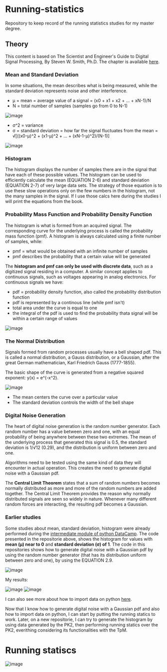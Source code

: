 # Running-statistics
Repository to keep record of the running statistics studies for my master degree.

## Theory

This content is based on The Scientist and Engineer's Guide to Digital Signal Processing, By Steven W. Smith, Ph.D. The chapter is available [here](https://www.dspguide.com/ch2.htm). 

### Mean and Standard Deviation

In some situations, the mean describes what is being measured, while the standard deviation represents noise and other interference.

* μ = mean = average value of a signal = (x0 + x1 + x2 + ... + xN-1)/N
* N = total number of samples (samples go from 0 to N-1)

![image](https://github.com/Rafaelatff/Running-statistics/assets/58916022/f185929a-c633-4432-a029-30c0d3e8eb59)

* σ^2 = variance
* σ = standard deviation = how far the signal fluctuates from the mean = √[((x0-μ)^2 + (x1-μ)^2 + ... + (xN-1-μ)^2)/(N-1)]

![image](https://github.com/Rafaelatff/Running-statistics/assets/58916022/06a834cd-fea3-45bc-a8c5-e68a1a62b6b8)

### Histogram

The histogram displays the number of samples there are in the signal that have each of these possible values. The histogram can be used to efficiently calculate the mean (EQUATION 2-6) and standard deviation (EQUATION 2-7) of very large data sets. The strategy of those equation is to use these slow operations only on the few numbers in the histogram, not the many samples in the signal. If I use those calcs here during the studies I will print the equations from the book.

### Probability Mass Function and Probability Density Function

The histogram is what is formed from an acquired signal. The corresponding curve for the underlying process is called the probability mass function (pmf). A histogram is always calculated using a finite number of samples, while:

* pmf = what would be obtained with an infinite number of samples
* pmf describes the probability that a certain value will be generated

The **histogram and pmf can only be used with discrete data**, such as a digitized signal residing in a computer. A similar concept applies to continuous signals, such as voltages appearing in analog electronics. For continuous signals we have:

* pdf = probability density function, also called the probability distribution function
* pdf is represented by a continous line (while pmf isn't)
* total area under the curve is equal to one
* the integral of the pdf is used to find the probability thata signal will be within a certain range of values

![image](https://github.com/Rafaelatff/Running-statistics/assets/58916022/0dbfd8d7-9900-44ba-afb5-3d02295da5dc)

### The Normal Distribution

Signals formed from random processes usually have a bell shaped pdf. This is called a normal distribution, a Gauss distribution, or a Gaussian, after the great German mathematician, Karl Friedrich Gauss (1777-1855).

The basic shape of the curve is generated from a negative squared exponent: y(x) = e^(-x^2).

![image](https://github.com/Rafaelatff/Running-statistics/assets/58916022/902e3eba-f920-47bf-874c-35e4f15ac118)

* The mean centers the curve over a particular value
* The standard deviation controls the width of the bell shape

### Digital Noise Generation

The heart of digital noise generation is the random number generator. Each random number has a value between zero and one, with an equal probability of being anywhere between these two extremes.
The mean of the underlying process that generated this signal is 0.5, the standard deviation is 1/√12 (0.29), and the distribution is uniform between zero and one.

Algorithms need to be tested using the same kind of data they will encounter in actual operation. This creates the need to generate digital noise with a Gaussian pdf.

The **Central Limit Theorem** states that a sum of random numbers becomes normally distributed as more and more of the random numbers are added together.
The Central Limit Theorem provides the reason why normally distributed signals are seen so widely in nature. Whenever many different random forces are interacting, the resulting pdf becomes a Gaussian.

### Earlier studies

Some studies about mean, standard deviation, histogram were already performed during the [intermediate module of python DataCamp](https://github.com/Rafaelatff/DataCamp-Intermediate-Python).
The code presented in the repositorie above, shows the histogram for values with **mean (μ) near to 0** and **standard deviation (σ) of 1**. The code in this repositories shows how to generate digital noise with a Gaussian pdf by using the random number generator (that has its distribution uniform between zero and one), by using the EQUATION 2.9.

![image](https://github.com/Rafaelatff/Running-statistics/assets/58916022/a801dcd7-d314-451b-a987-bd421dfc8c1b)

My results:

![image](https://github.com/Rafaelatff/Running-statistics/assets/58916022/7ff04881-22f6-4eae-8a6f-832276acbabd)
![image](https://github.com/Rafaelatff/Running-statistics/assets/58916022/d8017e7f-c0b3-4e7c-9e08-466db3f12e6f)

I can also see more about how to import data on python [here](https://github.com/Rafaelatff/DataCamp-Importing-Data-in-Python).

Now that I know how to generate digital noise with a Gaussian pdf and also how to import data on python, I can start by putting the running statics to work. Later, on a new repositorie, I can try to generate the histogram by using data generated by the PK2, then performing running statics over the PK2, everithing considering its functionalities with the TpM.

# Running statiscs


![image](https://github.com/Rafaelatff/Running-statistics/assets/58916022/fb1f644b-cc65-497a-bb73-79d79baa3967)
